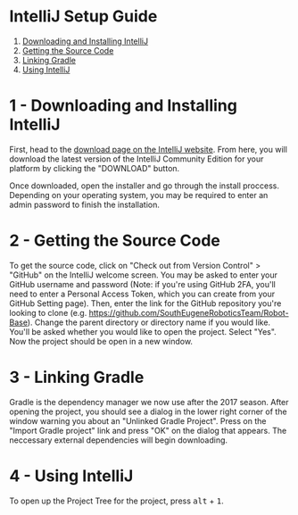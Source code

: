 # IntelliJ Setup Guide

1. [Downloading and Installing IntelliJ](#1---downloading-and-installing-intellij)
1. [Getting the Source Code](#2---getting-the-source-code)
1. [Linking Gradle](#3---linking-gradle)
1. [Using IntelliJ](#4---using-intellij)

# 1 - Downloading and Installing IntelliJ

First, head to the
[download page on the IntelliJ website](https://www.jetbrains.com/idea/download/).
From here, you will download the latest version of the IntelliJ Community
Edition for your platform by clicking the "DOWNLOAD" button.

Once downloaded, open the installer and go through the install proccess.
Depending on your operating system, you may be required to enter an admin
password to finish the installation.

# 2 - Getting the Source Code

To get the source code, click on "Check out from Version Control" > "GitHub" on
the IntelliJ welcome screen. You may be asked to enter your GitHub username and
password (Note: if you're using GitHub 2FA, you'll need to enter a Personal
Access Token, which you can create from your GitHub Setting page). Then, enter
the link for the GitHub repository you're looking to clone (e.g.
https://github.com/SouthEugeneRoboticsTeam/Robot-Base). Change the parent
directory or directory name if you would like. You'll be asked whether you would
like to open the project. Select "Yes". Now the project should be open in a new
window.

# 3 - Linking Gradle

Gradle is the dependency manager we now use after the 2017 season. After opening
the project, you should see a dialog in the lower right corner of the window
warning you about an "Unlinked Gradle Project". Press on the "Import Gradle
project" link and press "OK" on the dialog that appears. The neccessary external
dependencies will begin downloading.

# 4 - Using IntelliJ

To open up the Project Tree for the project, press <kbd>alt</kbd> +
<kbd>1</kbd>.

